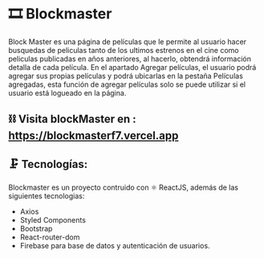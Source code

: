 # 🎞 Blockmaster

Block Master es una página de películas que le permite al usuario hacer busquedas de peliculas tanto de los ultimos estrenos en el cine como peliculas publicadas en años anteriores, al hacerlo, obtendrá información detalla de cada película. En el apartado Agregar películas, el usuario podrá agregar sus propias películas y podrá ubicarlas en la pestaña Películas agregadas, esta función de agregar películas solo se puede utilizar si el usuario está logueado en la página.

## ⛓ Visita blockMaster en : https://blockmasterf7.vercel.app

## 🗜 Tecnologías:

Blockmaster es un proyecto contruido con ⚛ ReactJS, además de las siguientes tecnologias:

* Axios
* Styled Components
* Bootstrap
* React-router-dom
* Firebase para base de datos y autenticación de usuarios.
